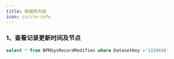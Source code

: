 ```yaml
---
title: 数据库内容
icon: circle-info
---
```

### 1、查看记录更新时间及节点

```sql
select * from BPMSysRecordModifies where DatasetKey ='1310418'
```